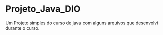 # Projeto_Java_DIO
Um Projeto simples do curso de java com alguns arquivos que desenvolvi durante o curso.
